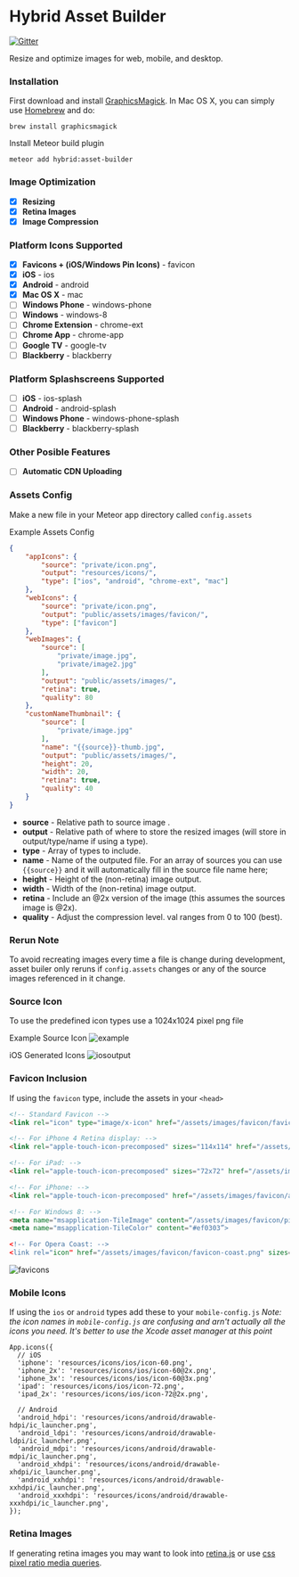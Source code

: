 # Hybrid Asset Builder

[![Gitter](https://badges.gitter.im/Join%20Chat.svg)](https://gitter.im/meteorhybrid/platform?utm_source=badge&utm_medium=badge&utm_campaign=pr-badge)

Resize and optimize images for web, mobile, and desktop.

### Installation

First download and install [GraphicsMagick](http://www.graphicsmagick.org/). In Mac OS X, you can simply use [Homebrew](http://mxcl.github.io/homebrew/) and do:
```
brew install graphicsmagick
```

Install Meteor build plugin
```
meteor add hybrid:asset-builder
```

### Image Optimization
* [x] **Resizing** 
* [x] **Retina Images**
* [x] **Image Compression** 

### Platform Icons Supported
* [x] **Favicons + (iOS/Windows Pin Icons)** - favicon 
* [x] **iOS** - ios
* [x] **Android** - android
* [x] **Mac OS X** - mac
* [ ] **Windows Phone** - windows-phone
* [ ] **Windows** - windows-8
* [ ] **Chrome Extension** - chrome-ext
* [ ] **Chrome App** - chrome-app
* [ ] **Google TV** - google-tv
* [ ] **Blackberry** - blackberry

### Platform Splashscreens Supported
* [ ] **iOS** - ios-splash
* [ ] **Android** - android-splash
* [ ] **Windows Phone** - windows-phone-splash
* [ ] **Blackberry** - blackberry-splash

### Other Posible Features
* [ ] **Automatic CDN Uploading**

### Assets Config
Make a new file in your Meteor app directory called `config.assets`

Example Assets Config
```json
{
    "appIcons": {
        "source": "private/icon.png",
        "output": "resources/icons/",
        "type": ["ios", "android", "chrome-ext", "mac"]
    },
    "webIcons": {
        "source": "private/icon.png",
        "output": "public/assets/images/favicon/",
        "type": ["favicon"]
    },
    "webImages": {
        "source": [
            "private/image.jpg",
            "private/image2.jpg"
        ],
        "output": "public/assets/images/",
        "retina": true,
        "quality": 80
    },
    "customNameThumbnail": {
        "source": [
            "private/image.jpg"
        ],
        "name": "{{source}}-thumb.jpg",
        "output": "public/assets/images/",
        "height": 20,
        "width": 20,
        "retina": true,
        "quality": 40
    }
}
```

* **source** - Relative path to source image .
* **output** - Relative path of where to store the resized images (will store in output/type/name if using a type).
* **type** - Array of types to include.
* **name** - Name of the outputed file. For an array of sources you can use `{{source}}` and it will automatically fill in the source file name here;
* **height** - Height of the (non-retina) image output.
* **width** - Width of the (non-retina) image output.
* **retina** - Include an @2x version of the image (this assumes the sources image is @2x).
* **quality** - Adjust the compression level. val ranges from 0 to 100 (best).

### Rerun Note
To avoid recreating images every time a file is change during development, asset builer only reruns if `config.assets` changes or any of the source images referenced in it change.

### Source Icon
To use the predefined icon types use a 1024x1024 pixel png file

Example Source Icon
![example](http://i.imgur.com/FWZofOo.png)

iOS Generated Icons
![iosoutput](http://i.imgur.com/gPGb4p7.png)

### Favicon Inclusion
If using the `favicon` type, include the assets in your `<head>`
```html
<!-- Standard Favicon -->
<link rel="icon" type="image/x-icon" href="/assets/images/favicon/favicon.png" />

<!-- For iPhone 4 Retina display: -->
<link rel="apple-touch-icon-precomposed" sizes="114x114" href="/assets/images/favicon/apple-touch-icon-114x114-precomposed.png">

<!-- For iPad: -->
<link rel="apple-touch-icon-precomposed" sizes="72x72" href="/assets/images/favicon/apple-touch-icon-72x72-precomposed.png">

<!-- For iPhone: -->
<link rel="apple-touch-icon-precomposed" href="/assets/images/favicon/apple-touch-icon-57x57-precomposed.png">

<!-- For Windows 8: -->
<meta name="msapplication-TileImage" content=“/assets/images/favicon/pinned.png”>
<meta name="msapplication-TileColor" content="#ef0303”>

<!-- For Opera Coast: -->  
<link rel="icon" href="/assets/images/favicon/favicon-coast.png" sizes="228x228">
```

![favicons](http://i.imgur.com/Rzrxoz4.png)

### Mobile Icons 
If using the `ios` or `android` types add these to your `mobile-config.js`
*Note: the icon names in `mobile-config.js` are confusing and arn't actually all the icons you need. It's better to use the Xcode asset manager at this point*
```
App.icons({
  // iOS
  'iphone': 'resources/icons/ios/icon-60.png',
  'iphone_2x': 'resources/icons/ios/icon-60@2x.png',
  'iphone_3x': 'resources/icons/ios/icon-60@3x.png'
  'ipad': 'resources/icons/ios/icon-72.png',
  'ipad_2x': 'resources/icons/ios/icon-72@2x.png',

  // Android
  'android_hdpi': 'resources/icons/android/drawable-hdpi/ic_launcher.png',
  'android_ldpi': 'resources/icons/android/drawable-ldpi/ic_launcher.png',
  'android_mdpi': 'resources/icons/android/drawable-mdpi/ic_launcher.png',
  'android_xhdpi': 'resources/icons/android/drawable-xhdpi/ic_launcher.png',
  'android_xxhdpi': 'resources/icons/android/drawable-xxhdpi/ic_launcher.png',
  'android_xxxhdpi': 'resources/icons/android/drawable-xxxhdpi/ic_launcher.png',
});
```

### Retina Images
If generating retina images you may want to look into [retina.js](http://imulus.github.io/retinajs/) or use [css pixel ratio media queries](https://css-tricks.com/snippets/css/retina-display-media-query/).
